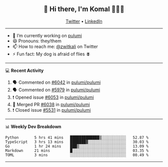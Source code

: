 <h2 align="center"> 👋 Hi there, I'm Komal 🧑🏾‍💻 </h2>
<p align="center">
    <a href="https://twitter.com/zwitkali">Twitter</a> •
    <a href="https://www.linkedin.com/in/komal-ali/">LinkedIn</a>
</p>

--------

- 🔭 I’m currently working on [pulumi](https://github.com/pulumi/pulumi)
- 😄 Pronouns: they/them
- 📫 How to reach me: [@zwitkali](https://twitter.com/zwitkali) on Twitter
- ⚡ Fun fact: My dog is afraid of flies 🪰

--------
💻 **Recent Activity**

<!--START_SECTION:activity-->
1. 🗣 Commented on [#6042](https://github.com/pulumi/pulumi/issues/6042) in [pulumi/pulumi](https://github.com/pulumi/pulumi)
2. 🗣 Commented on [#5979](https://github.com/pulumi/pulumi/issues/5979) in [pulumi/pulumi](https://github.com/pulumi/pulumi)
3. ❗️ Opened issue [#6053](https://github.com/pulumi/pulumi/issues/6053) in [pulumi/pulumi](https://github.com/pulumi/pulumi)
4. 🎉 Merged PR [#6038](https://github.com/pulumi/pulumi/pull/6038) in [pulumi/pulumi](https://github.com/pulumi/pulumi)
5. ❗️ Closed issue [#5531](https://github.com/pulumi/pulumi/issues/5531) in [pulumi/pulumi](https://github.com/pulumi/pulumi)
<!--END_SECTION:activity-->

--------

📊 **Weekly Dev Breakdown**
<!--START_SECTION:waka-->
```text
Python       5 hrs 41 mins   █████████████▒░░░░░░░░░░░   52.87 % 
TypeScript   3 hrs 13 mins   ███████▓░░░░░░░░░░░░░░░░░   30.03 % 
Go           1 hr 24 mins    ███▒░░░░░░░░░░░░░░░░░░░░░   13.09 % 
Markdown     21 mins         █░░░░░░░░░░░░░░░░░░░░░░░░   03.35 % 
TOML         3 mins          ░░░░░░░░░░░░░░░░░░░░░░░░░   00.49 % 
```
<!--END_SECTION:waka-->

--------